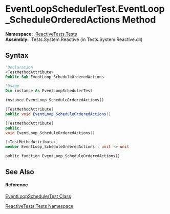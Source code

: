 # EventLoopSchedulerTest.EventLoop\_ScheduleOrderedActions Method

**Namespace:**  [ReactiveTests.Tests](ReactiveTests.Tests\ReactiveTests.Tests.md)  
**Assembly:**  Tests.System.Reactive (in Tests.System.Reactive.dll)

## Syntax

```vb
'Declaration
<TestMethodAttribute> _
Public Sub EventLoop_ScheduleOrderedActions
```

```vb
'Usage
Dim instance As EventLoopSchedulerTest

instance.EventLoop_ScheduleOrderedActions()
```

```csharp
[TestMethodAttribute]
public void EventLoop_ScheduleOrderedActions()
```

```c++
[TestMethodAttribute]
public:
void EventLoop_ScheduleOrderedActions()
```

```fsharp
[<TestMethodAttribute>]
member EventLoop_ScheduleOrderedActions : unit -> unit 
```

```jscript
public function EventLoop_ScheduleOrderedActions()
```

## See Also

#### Reference

[EventLoopSchedulerTest Class](EventLoopSchedulerTest\EventLoopSchedulerTest.md)

[ReactiveTests.Tests Namespace](ReactiveTests.Tests\ReactiveTests.Tests.md)




